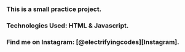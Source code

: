### This is a small practice project.

### Technologies Used: HTML & Javascript.

### Find me on Instagram: [@electrifyingcodes][Instagram].

[Instgram]: https://www.instagram.com/electrifying_codes
[discord]: https://discord.com/invite/VGj9tpu